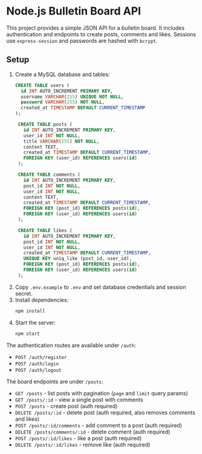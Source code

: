 # Node.js Bulletin Board API

This project provides a simple JSON API for a bulletin board. It includes
authentication and endpoints to create posts, comments and likes. Sessions use
`express-session` and passwords are hashed with `bcrypt`.

## Setup

1. Create a MySQL database and tables:
   ```sql
   CREATE TABLE users (
     id INT AUTO_INCREMENT PRIMARY KEY,
     username VARCHAR(255) UNIQUE NOT NULL,
     password VARCHAR(255) NOT NULL,
     created_at TIMESTAMP DEFAULT CURRENT_TIMESTAMP
   );

    CREATE TABLE posts (
      id INT AUTO_INCREMENT PRIMARY KEY,
      user_id INT NOT NULL,
      title VARCHAR(255) NOT NULL,
      content TEXT,
      created_at TIMESTAMP DEFAULT CURRENT_TIMESTAMP,
      FOREIGN KEY (user_id) REFERENCES users(id)
    );

    CREATE TABLE comments (
      id INT AUTO_INCREMENT PRIMARY KEY,
      post_id INT NOT NULL,
      user_id INT NOT NULL,
      content TEXT,
      created_at TIMESTAMP DEFAULT CURRENT_TIMESTAMP,
      FOREIGN KEY (post_id) REFERENCES posts(id),
      FOREIGN KEY (user_id) REFERENCES users(id)
    );

    CREATE TABLE likes (
      id INT AUTO_INCREMENT PRIMARY KEY,
      post_id INT NOT NULL,
      user_id INT NOT NULL,
      created_at TIMESTAMP DEFAULT CURRENT_TIMESTAMP,
      UNIQUE KEY uniq_like (post_id, user_id),
      FOREIGN KEY (post_id) REFERENCES posts(id),
      FOREIGN KEY (user_id) REFERENCES users(id)
    );
   ```
2. Copy `.env.example` to `.env` and set database credentials and session secret.
3. Install dependencies:
   ```bash
   npm install
   ```
4. Start the server:
   ```bash
   npm start
   ```

The authentication routes are available under `/auth`:
- `POST /auth/register`
- `POST /auth/login`
- `POST /auth/logout`

The board endpoints are under `/posts`:
- `GET /posts` - list posts with pagination (`page` and `limit` query params)
- `GET /posts/:id` - view a single post with comments
- `POST /posts` - create post (auth required)
- `DELETE /posts/:id` - delete post (auth required, also removes comments and likes)
- `POST /posts/:id/comments` - add comment to a post (auth required)
- `DELETE /posts/comments/:id` - delete comment (auth required)
- `POST /posts/:id/likes` - like a post (auth required)
- `DELETE /posts/:id/likes` - remove like (auth required)
